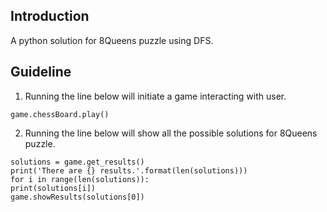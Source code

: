 ## Introduction

A python solution for 8Queens puzzle using DFS.

## Guideline

1. Running the line below will initiate a game interacting with user.

```
game.chessBoard.play()
```

2. Running the line below will show all the possible solutions for 8Queens puzzle.

```
solutions = game.get_results()
print('There are {} results.'.format(len(solutions)))
for i in range(len(solutions)):
print(solutions[i])
game.showResults(solutions[0])
```
